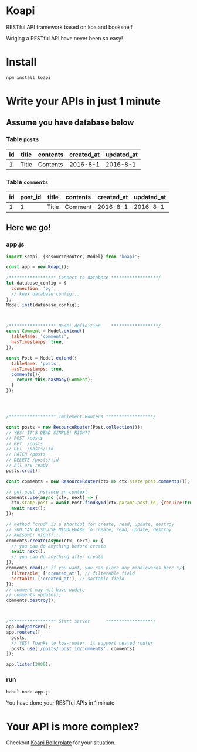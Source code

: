 # Koapi

RESTful API framework based on koa and bookshelf

Wriging a RESTful API have never been so easy!

# Install
```bash
npm install koapi
```

# Write your APIs in just 1 minute

## Assume you have database below

### Table `posts`
| id | title | contents | created_at | updated_at |
|----|-------|----------|------------|------------|
| 1  | Title | Contents | 2016-8-1   | 2016-8-1   |

### Table `comments`

| id | post_id | title | contents | created_at | updated_at |
|----|---------|-------|----------|------------|------------|
| 1  | 1       | Title | Comment  | 2016-8-1   | 2016-8-1   |

## Here we go!
### app.js
```js
import Koapi, {ResourceRouter, Model} from 'koapi';

const app = new Koapi();

/****************** Connect to database ******************/
let database_config = {
  connection: 'pg',
  // knex database config...
};
Model.init(database_config);



/****************** Model definition    ******************/
const Comment = Model.extend({
  tableName: 'comments',
  hasTimestamps: true,
});

const Post = Model.extend({
  tableName: 'posts',
  hasTimestamps: true,
  comments(){
    return this.hasMany(Comment);
  }
});




/****************** Implement Routers ******************/

const posts = new ResourceRouter(Post.collection());
// YES! IT'S DEAD SIMPLE! RIGHT?
// POST /posts
// GET  /posts
// GET  /posts/:id
// PATCH /posts
// DELETE /posts/:id
// All are ready
posts.crud();

const comments = new ResourceRouter(ctx => ctx.state.post.comments());

// get post instance in context
comments.use(async (ctx, next) => {
  ctx.state.post = await Post.findById(ctx.params.post_id, {require:true});
  await next();
});

// method "crud" is a shortcut for create, read, update, destroy
// YOU CAN ALSO USE MIDDLEWARE in create, read, update, destroy
// AWESOME! RIGHT?!!!
comments.create(async(ctx, next) => {
  // you can do anything before create
  await next();
  // you can do anything after create
});
comments.read(/* if you want, you can place any middlewares here */{
  filterable: ['created_at'], // filterable field
  sortable: ['created_at'], // sortable field
});
// comment may not have update
// comments.update();
comments.destroy();



/****************** Start server      ******************/
app.bodyparser();
app.routers([
  posts,
  // YES! Thanks to koa-router, it support nested router
  posts.use('/posts/:post_id/comments', comments)
]);

app.listen(3000);
```

### run
```bash
babel-node app.js
```

You have done your RESTful APIs in 1 minute

# Your API is more complex?

Checkout [Koapi Boilerplate](https://github.com/koapi/koapi-boilerplate) for your situation.
